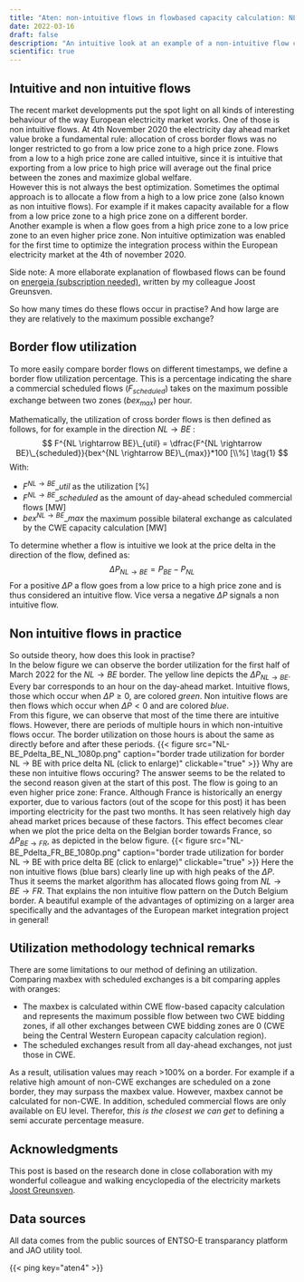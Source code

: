 ```yaml
---
title: "Aten: non-intuitive flows in flowbased capacity calculation: NL -> BE"
date: 2022-03-16
draft: false
description: "An intuitive look at an example of a non-intuitive flow close to home. Based on research done with my colleague Joost Greunsven"
scientific: true
---
```

## Intuitive and non intuitive flows
The recent market developments put the spot light on all kinds of interesting behaviour of the way European electricity market works. One of those is non intuitive flows. At 4th November 2020 the electricity day ahead market value broke a fundamental rule: allocation of cross border flows was no longer restricted to go from a low price zone to a high price zone. Flows from a low to a  high price zone are called intuitive, since it is intuitive that exporting from a low price to high price will average out the final price between the zones and maximize global welfare.  
However this is not always the best optimization. Sometimes the optimal approach is to allocate a flow from a high to a low price zone (also known as non intuitive flows). For example if it makes capacity available for a flow from a low price zone to a high price zone on a different border.   
Another example is when a flow goes from a high price zone to a low price zone to an even higher price zone. 
Non intuitive optimization was enabled for the first time to optimize the integration process within the European electricity market at the 4th of november 2020. 

Side note: A more ellaborate explanation of flowbased flows can be found on [energeia (subscription needed)](https://energeia.nl/trilemma/40090522/evolutie-in-flow-based-marktkoppeling-kan-voor-verrassingen-zorgen), written by my colleague Joost Greunsven. 

So how many times do these flows occur in practise? And how large are they are relatively to the maximum possible exchange?

## Border flow utilization
To more easily compare border flows on different timestamps, we define a border flow utilization percentage. This is a percentage indicating the share a commercial scheduled flows ($F_{scheduled}$) takes on the maximum possible exchange between two zones ($bex_{max}$) per hour.

Mathematically, the utilization of cross border flows is then defined as follows, for for example in the direction $NL \rightarrow BE$ :
$$ F^{NL \rightarrow BE}\_{util} = \dfrac{F^{NL \rightarrow BE}\_{scheduled}}{bex^{NL \rightarrow BE}\_{max}}*100 [\\%] \tag{1}  $$
With:
* $F^{NL \rightarrow BE}\_{util}$ as the utilization [%]
* $F^{NL \rightarrow BE}\_{scheduled}$ as the amount of day-ahead scheduled commercial flows [MW]
* $bex^{NL \rightarrow BE}\_{max}$ the maximum possible bilateral exchange as calculated by the CWE capacity calculation [MW]

To determine whether a flow is intuitive we look at the price delta in the direction of the flow, defined as:
$$ \Delta P_{NL \rightarrow BE} = P_{BE} - P_{NL} \tag{2}  $$
For a positive $\Delta{P}$ a flow goes from a low price to a high price zone and is thus considered an intuitive flow. Vice versa a negative $\Delta{P}$ signals a non intuitive flow.


## Non intuitive flows in practice
So outside theory, how does this look in practise?  
In the below figure we can observe the border utilization for the first half of March 2022 for the $NL \rightarrow BE$ border. The yellow line depicts the $\Delta P_{NL \rightarrow BE}$. Every bar corresponds to an hour on the day-ahead market. Intuitive flows, those which occur when $\Delta P \geq 0$, are colored *green*. Non intuitive flows are then flows which occur when $\Delta P < 0$ and are colored *blue*.  
From this figure, we can observe that most of the time there are intuitive flows. However, there are periods of multiple hours in which non-intuitive flows occur. The border utilization on those hours is about the same as directly before and after these periods.
{{< figure src="NL-BE_Pdelta_BE_NL_1080p.png" caption="border trade utilization for border NL -> BE with price delta NL (click to enlarge)" clickable="true" >}}
Why are these non intuitive flows occuring? The answer seems to be the related to the second reason given at the start of this post. The flow is going to an even higher price zone: France. Although France is historically an energy exporter, due to various factors (out of the scope for this post) it has been importing electricity for the past two months. It has seen relatively high day ahead market prices because of these factors.
This effect becomes clear when we plot the price delta on the Belgian border towards France, so $\Delta P_{BE\rightarrow FR}$, as depicted in the below figure.
{{< figure src="NL-BE_Pdelta_FR_BE_1080p.png" caption="border trade utilization for border NL -> BE with price delta BE (click to enlarge)" clickable="true" >}}
Here the non intuitive flows (blue bars) clearly line up with high peaks of the $\Delta P$. Thus it seems the market algorithm has allocated flows going from $NL\rightarrow BE\rightarrow FR$. That explains the non intuitive flow pattern on the Dutch Belgium border. A beautiful example of the advantages of optimizing on a larger area specifically and the advantages of the European market integration project in general!

## Utilization methodology technical remarks
There are some limitations to our method of defining an utilization.  
Comparing maxbex with scheduled exchanges is a bit comparing apples with oranges:
* The maxbex is calculated within CWE flow-based capacity calculation and represents the maximum possible flow between two CWE bidding zones, if all other exchanges between CWE bidding zones are 0 (CWE being the Central Western European capacity calculation region).
* The scheduled exchanges result from all day-ahead exchanges, not just those in CWE.

As a result, utilisation values may reach  >100% on a border. For example if a relative high amount of non-CWE exchanges are scheduled on a zone border, they may surpass the maxbex value.
However, maxbex cannot be calculated for non-CWE. In addition, scheduled commercial flows are only available on EU level. Therefor,  *this is the closest we can get* to defining a semi accurate percentage measure.

## Acknowledgments
This post is based on the research done in close collaboration with my wonderful colleague and walking encyclopedia of the electricity markets [Joost Greunsven](https://twitter.com/JoostGreunsven).

## Data sources
All data comes from the public sources of ENTSO-E transparancy platform and JAO utility tool.

{{< ping key="aten4" >}}
